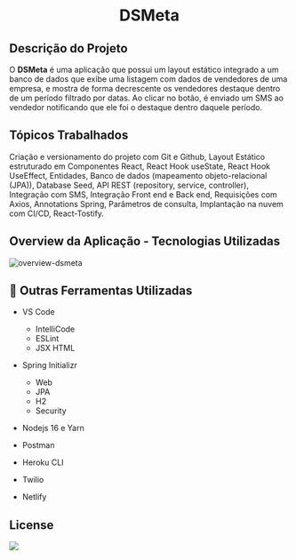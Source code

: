 <h1 align="center"> DSMeta </h1>

## Descrição do Projeto

O <strong>DSMeta</strong> é uma aplicação que possui um layout estático integrado a um banco de dados que exibe uma listagem com dados de vendedores de uma empresa, e mostra de forma decrescente os vendedores destaque dentro de um período filtrado por datas. Ao clicar no botão, é enviado um SMS ao vendedor notificando que ele foi o destaque dentro daquele período.

## Tópicos Trabalhados

Criação e versionamento do projeto com Git e Github, Layout Estático estruturado em Componentes React, React Hook useState, React Hook UseEffect, Entidades, Banco de dados (mapeamento objeto-relacional (JPA)), Database Seed, API REST (repository, service, controller), Integração com SMS, Integração Front end e Back end, Requisições com Axios, Annotations Spring, Parâmetros de consulta, Implantação na nuvem com CI/CD, React-Tostify.

## Overview da Aplicação - Tecnologias Utilizadas

![overview-dsmeta](https://user-images.githubusercontent.com/105990622/179566138-a4625c2b-d69b-4572-9005-4d8a0e3d844b.png)


## 🔨 Outras Ferramentas Utilizadas 

- VS Code
    - IntelliCode
    - ESLint
    - JSX HTML
    
- Spring Initializr
    - Web
    - JPA
    - H2
    - Security
    
- Nodejs 16 e Yarn
- Postman
- Heroku CLI
- Twilio
- Netlify

## License

<a href = "https://github.com/felipe-rodsilva/dsmeta/blob/main/License.md">
<img src = "https://img.shields.io/github/license/felipe-rodsilva/dsmeta" />
</a>


